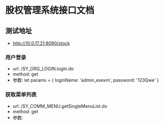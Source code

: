 <!--
 * @Description: 股权管理系统接口文档
 * @Author: cdl
 * @Date: 2022-06-10 13:02:15
 * @LastEditors: cdl
 * @LastEditTime: 2022-06-10 14:41:05
-->
# 股权管理系统接口文档

## 测试地址
- http://10.0.17.21:8090/stock


### 用户登录
- url: /SY_ORG_LOGIN.login.do
- method: get
- 参数: let params = { loginName: 'admin_exexm', password: '123Qwe' }


### 获取菜单列表
- url: /SY_COMM_MENU.getSingleMenuList.do
- method: get
- 参数: 
